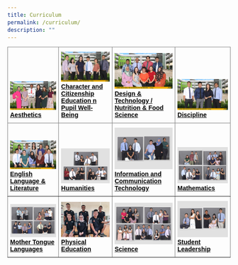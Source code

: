 ```yaml
---
title: Curriculum
permalink: /curriculum/
description: ""
---
```

<style type="text/css">
.tg  {border-collapse:collapse;border-spacing:0;}
.tg td{border-color:black;border-style:solid;border-width:1px;font-family:Arial, sans-serif;font-size:14px;
  overflow:hidden;padding:10px 5px;word-break:normal;}
.tg th{border-color:black;border-style:solid;border-width:1px;font-family:Arial, sans-serif;font-size:14px;
  font-weight:normal;overflow:hidden;padding:10px 5px;word-break:normal;}
.tg .tg-495d{border-color:inherit;color:#004D2E;text-align:left;vertical-align:bottom}
</style>
<table class="tg">
<thead>
  <tr>
    <th class="tg-495d"><img src="/images/2023%20Department%20photos/aesthetics%20department%201.jpg" alt="Aesthetics" style="width:335px"><br><a href="/curriculum/aesthetics"><span style="font-weight:600;text-decoration:none;color:#004D2E;background-color:transparent"></span><b><span style="text-decoration:none;color:#000000;background-color:transparent">Aesthetics</span></b></a><br></th>
    <th class="tg-495d"><img src="/images/2023%20Department%20photos/character%20and%20citizenship%20education%20department%201.jpg" alt="Character and Citizenship Education n Pupil Well-Being" style="width:200px"><br><a href="/curriculum/character-and-citizenship-education-n-pupil-well-being"><span style="font-weight:600;text-decoration:none;color:#004D2E;background-color:transparent"></span><b><span style="text-decoration:none;color:#000000;background-color:transparent">Character and Citizenship Education n Pupil Well-Being</span></b></a><br></th>
    <th class="tg-495d"><img src="/images/2023%20Department%20photos/craft%20and%20technology%20department%201.jpg" alt="Design &amp; Technology / Nutrition &amp; Food Science" style="width:200px"><br><span style="font-weight:600;text-decoration:none;color:#004D2E;background-color:transparent"></span><a href="/curriculum/design-n-technology-nutrition-and-food-science"><b><span style="text-decoration:none;color:#000000;background-color:transparent">Design &amp; Technology / Nutrition &amp; Food Science</span></b></a><br></th>
    <th class="tg-495d"><img src="/images/2023%20Department%20photos/discipline%20committee%201.jpg" alt="Discipline" style="width:335px"><br><span style="font-weight:600;text-decoration:none;color:#004D2E;background-color:transparent"></span><a href="/curriculum/discipline"><b><span style="text-decoration:none;color:#000000;background-color:transparent">Discipline</span></b></a><br></th>
  </tr>
</thead>
<tbody>
  <tr>
    <td class="tg-495d"><img src="/images/2023%20Department%20photos/english%20language%20department%201.jpg" alt="English Language &amp; Literature" style="width:200px"><br><span style="font-weight:600;text-decoration:none;color:#004D2E;background-color:transparent"></span><a href="/curriculum/english-language-n-literature"><b><span style="text-decoration:none;color:#000000;background-color:transparent">English Language &amp; Literature</span></b></a><br></td>
    <td class="tg-495d"><img src="/images/Humanities.png" alt="Humanities" style="width:200px"><br><span style="font-weight:600;text-decoration:none;color:#004D2E;background-color:transparent"></span><a href="/curriculum/humanities"><b><span style="text-decoration:none;color:#000000;background-color:transparent">Humanities</span></b></a><br></td>
    <td class="tg-495d"><img src="/images/Information%20and%20Communication%20Technology.png" alt="Information and Communication Technology" style="width:200px"><br><span style="font-weight:600;text-decoration:none;color:#004D2E;background-color:transparent"></span><a href="/curriculum/information-and-communication-technology"><b><span style="text-decoration:none;color:#000000;background-color:transparent">Information and Communication Technology</span></b></a><br></td>
    <td class="tg-495d"><img src="/images/Mathematics.png" alt="Mathematics" style="width:200px"><br><span style="font-weight:600;text-decoration:none;color:#004D2E;background-color:transparent"></span><a href="/curriculum/mathematics"><b><span style="text-decoration:none;color:#000000;background-color:transparent">Mathematics</span></b></a><br></td>
  </tr>
  <tr>
    <td class="tg-495d"><img src="/images/Mother%20Tongue%20Languages.png" alt="Mother Tongue Languages" style="width:200px"><br><span style="font-weight:600;text-decoration:none;color:#004D2E;background-color:transparent"></span><a href="/curriculum/mother-tongue-languages"><b><span style="text-decoration:none;color:#000000;background-color:transparent">Mother Tongue Languages</span></b></a><br></td>
    <td class="tg-495d"><img src="/images/Physical%20Education.png" alt="Physical Education" style="width:200px"><br><span style="font-weight:600;text-decoration:none;color:#004D2E;background-color:transparent"></span><a href="/curriculum/physical-education"><b><span style="text-decoration:none;color:#000000;background-color:transparent">Physical Education</span></b></a><br></td>
    <td class="tg-495d"><img src="/images/Science.png" alt="Science" style="width:200px"><br><span style="font-weight:600;text-decoration:none;color:#004D2E;background-color:transparent"></span><a href="/curriculum/science"><b><span style="text-decoration:none;color:#000000;background-color:transparent">Science</span></b></a><br></td>
    <td class="tg-495d"><img src="/images/student%20leadership.png" alt="Student Leadership" style="width:200px"><br><span style="font-weight:600;text-decoration:none;color:#004D2E;background-color:transparent"></span><a href="/amksian-experience/student-leadership"><b><span style="text-decoration:none;color:#000000;background-color:transparent">Student Leadership</span></b></a><br></td>
  </tr>
</tbody>
</table>